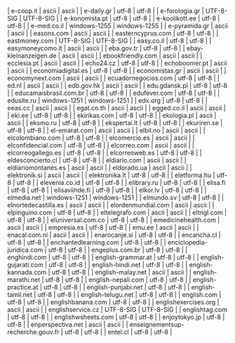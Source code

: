 | e-coop.it | ascii | ascii |
| e-daily.gr | utf-8 | utf-8 |
| e-forologia.gr | UTF-8-SIG | UTF-8-SIG |
| e-konomista.pt | utf-8 | utf-8 |
| e-koolikott.ee | utf-8 | utf-8 |
| e-med.co.il | windows-1255 | windows-1255 |
| e-pyramida.gr | ascii | ascii |
| easons.com | ascii | ascii |
| easterncyprus.com | utf-8 | utf-8 |
| eastmoney.com | UTF-8-SIG | UTF-8-SIG |
| easy.co.il | utf-8 | utf-8 |
| easymoneycomo.it | ascii | ascii |
| eba.gov.tr | utf-8 | utf-8 |
| ebay-kleinanzeigen.de | ascii | ascii |
| ebookfriendly.com | ascii | ascii |
| ecclesia.pt | ascii | ascii |
| echo24.cz | utf-8 | utf-8 |
| echoboomer.pt | ascii | ascii |
| economiadigital.es | utf-8 | utf-8 |
| economistas.gr | ascii | ascii |
| economynext.com | ascii | ascii |
| ecuadornegocios.com | utf-8 | utf-8 |
| ed.nl | ascii | ascii |
| edb.gov.hk | ascii | ascii |
| edu.gdansk.pl | utf-8 | utf-8 |
| educamaisbrasil.com.br | utf-8 | utf-8 |
| edufever.com | utf-8 | utf-8 |
| edusite.ru | windows-1251 | windows-1251 |
| edx.org | utf-8 | utf-8 |
| eeas.cc | ascii | ascii |
| egat.co.th | ascii | ascii |
| egged.co.il | ascii | ascii |
| eki.ee | utf-8 | utf-8 |
| ekirikas.com | utf-8 | utf-8 |
| ekologia.pl | ascii | ascii |
| eksmo.ru | utf-8 | utf-8 |
| ekspertai.lt | utf-8 | utf-8 |
| ekuriren.se | utf-8 | utf-8 |
| el-emarat.com | ascii | ascii |
| elbil.no | ascii | ascii |
| elcolombiano.com | utf-8 | utf-8 |
| elcomercio.es | ascii | ascii |
| elconfidencial.com | utf-8 | utf-8 |
| elcorreo.com | ascii | ascii |
| elcorreogallego.es | utf-8 | utf-8 |
| elcorreoweb.es | utf-8 | utf-8 |
| eldesconcierto.cl | utf-8 | utf-8 |
| eldiario.com | ascii | ascii |
| eldiariomontanes.es | ascii | ascii |
| eldorado.ua | ascii | ascii |
| elektronik.si | ascii | ascii |
| elektronika.lt | utf-8 | utf-8 |
| eletforma.hu | utf-8 | utf-8 |
| elevenia.co.id | utf-8 | utf-8 |
| elibrary.ru | utf-8 | utf-8 |
| elisa.fi | utf-8 | utf-8 |
| elisaviihde.fi | utf-8 | utf-8 |
| elkor.lv | utf-8 | utf-8 |
| elmedia.net | windows-1251 | windows-1251 |
| elmundo.sv | utf-8 | utf-8 |
| elnortedecastilla.es | ascii | ascii |
| elordenmundial.com | ascii | ascii |
| elpinguino.com | utf-8 | utf-8 |
| eltelegrafo.com | ascii | ascii |
| eltngl.com | utf-8 | utf-8 |
| eluniversal.com.co | utf-8 | utf-8 |
| emedicinehealth.com | ascii | ascii |
| empresia.es | utf-8 | utf-8 |
| emu.ee | ascii | ascii |
| enacal.com.ni | ascii | ascii |
| enarocanje.si | utf-8 | utf-8 |
| encancha.cl | utf-8 | utf-8 |
| enchantedlearning.com | utf-8 | utf-8 |
| enciclopedia-juridica.com | utf-8 | utf-8 |
| engeplus.com.br | utf-8 | utf-8 |
| enghindi.com | utf-8 | utf-8 |
| english-grammar.at | utf-8 | utf-8 |
| english-gujarati.com | utf-8 | utf-8 |
| english-hindi.net | utf-8 | utf-8 |
| english-kannada.com | utf-8 | utf-8 |
| english-malay.net | ascii | ascii |
| english-marathi.net | utf-8 | utf-8 |
| english-nepali.com | utf-8 | utf-8 |
| english-practice.at | utf-8 | utf-8 |
| english-punjabi.net | utf-8 | utf-8 |
| english-tamil.net | utf-8 | utf-8 |
| english-telugu.net | utf-8 | utf-8 |
| english.com | utf-8 | utf-8 |
| englishbanana.com | utf-8 | utf-8 |
| englishexercises.org | ascii | ascii |
| englishservice.cz | UTF-8-SIG | UTF-8-SIG |
| englishtag.com | utf-8 | utf-8 |
| englishwsheets.com | utf-8 | utf-8 |
| enjoytokyo.jp | utf-8 | utf-8 |
| enperspectiva.net | ascii | ascii |
| enseignementsup-recherche.gouv.fr | utf-8 | utf-8 |
| entel.cl | utf-8 | utf-8 |
